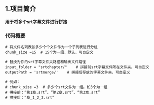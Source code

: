 ## 1.项目简介
 
**用于将多个srt字幕文件进行拼接**
 
### 代码概要

```
# 将文件名列表按多少个个文件作为一个子列表进行分组
chunk_size =15  # 15个为一组，默认，可自定义

# 替换为你的srt字幕文件夹路径和输出文件路径
input_folder = "srtchapter/"    # 拼接前srt字幕文件所在文件夹，可自定义
outputPath = 'srtmerge/'    # 拼接后存放的字幕文件夹，可自定义

# 例如：
# chunk_size =3  # 多少个srt文件为一组。如3个为一组
# 拼接前：“第1章.srt”、“第2章.srt”、“第3章.srt”
# 拼接后：“章_1_2_3.srt”
```